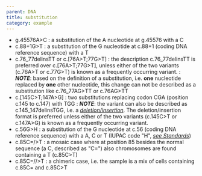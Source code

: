 ```yaml
---
parent: DNA
title: substitution
category: example
---
```


*	g.45576A>C
	:	a substitution of the A nucleotide at g.45576 with a C
* 	c.88+1G>T
	:	a substitution of the G nucleotide at c.88+1 (coding DNA reference sequence) with a T
*	c.76\_77delinsTT or c.[76A>T;77G>T]
	:	the description c.76\_77delinsTT is preferred over c.[76A>T;77G>T], unless either of the two variants (c.76A>T or c.77G>T) is known as a frequently occurring variant.
	:	_**NOTE**_: based on the definition of a substitution, i.e. **one** nucleotide replaced by **one** other nucleotide, this change can not be described as a substitution like c.76\_77AG>TT or c.76AG>TT
*	c.[145C>T;147A>G]
	:	two substitutions replacing codon CGA (position c.145 to c.147) with TGG
	:	_**NOTE**_: the variant can also be described as c.145\_147delinsTGG, i.e. a [_deletion/insertion_](/recommendations/DNA/variant/substitution/). The deletion/insertion format is preferred unless either of the two variants (c.145C>T or c.147A>G) is known as a frequently occurring variant.
*	c.56G>H
	:	 a substitution of the G nucleotide at c.56 (coding DNA reference sequence) with a A, C or T (IUPAC code "H", [_see Standards_](/bg-material/standards/)) 	
*	c.85C=/>T
	:	a mosaic case where at position 85 besides the normal sequence (a C, described as "C=") also chromosomes are found containing a T (c.85C>T)
*	c.85C=//>T
	:	a chimeric case, i.e. the sample is a mix of cells containing c.85C= and c.85C>T
